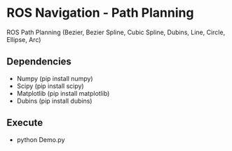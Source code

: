 # ROS Navigation - Path Planning
ROS Path Planning (Bezier, Bezier Spline, Cubic Spline, Dubins, Line, Circle, Ellipse, Arc)

## Dependencies
  * Numpy (pip install numpy)
  * Scipy (pip install scipy)
  * Matplotlib (pip install matplotlib)
  * Dubins (pip install dubins)
  
## Execute 
  * python Demo.py

